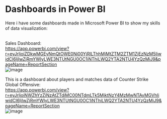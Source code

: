 # Dashboards in Power BI
Here i have some dashboards made in Microsoft Power BI to show my skills of data visualization:<br><br>

Sales Dashboard:<br>
https://app.powerbi.com/view?r=eyJrIjoiZDkwMGEyNmQtOWE0Ni00YjRlLThhMjMtZTM2ZTM1ZjEzNzM5IiwidCI6IjIwZjRmYWIyLWE3NTUtNGU0OC1iNThiLWQ2YTA2NTU4YzQzMiJ9&pageName=ReportSection<br>
![image](https://user-images.githubusercontent.com/90048678/153669828-3be88fc6-bbce-4723-a9f2-b01e50f07edf.png)


This is a dashboard about players and matches data of Counter Strike Global Offensive:<br> 
https://app.powerbi.com/view?r=eyJrIjoiNWZhYzZiNzAtZTdiMC00NTdmLTk5MjktNzY4MzMwNTAyMGVhIiwidCI6IjIwZjRmYWIyLWE3NTUtNGU0OC1iNThiLWQ2YTA2NTU4YzQzMiJ9&pageName=ReportSection<br>
![image](https://user-images.githubusercontent.com/90048678/153669629-6c678a9f-f830-4c59-bfec-c5725d5742a5.png)

